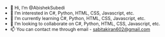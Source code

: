 - 👋 Hi, I’m @AbishekSubedi
- 👀 I’m interested in C#, Python, HTML, CSS, Javascript, etc.
- 🌱 I’m currently learning C#, Python, HTML, CSS, Javascript, etc.
- 💞️ I’m looking to collaborate on C#, Python, HTML, CSS, Javascript, etc.
- 📫 You can contact me through email - sabitakiran602@gmail.com

<!---
AbishekSubedi/AbishekSubedi is a ✨ special ✨ repository because its `README.md` (this file) appears on your GitHub profile.
You can click the Preview link to take a look at your changes.
--->
